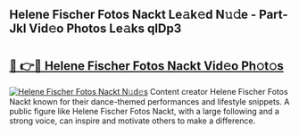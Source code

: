 ## Helene Fischer Fotos Nackt Le𝚊k𝚎d N𝚞𝚍e - Part-Jkl Vid𝚎o Photos Le𝚊ks qIDp3

# <h2><a href="http://fb2jcqi.evod.top/?m=Helene+Fischer+Fotos+Nackt">🔗 👉🔴 Helene Fischer Fotos Nackt Vid𝚎o Ph𝚘t𝚘s</a></h2>

[![Helene Fischer Fotos Nackt N𝚞d𝚎s](https://i.imgur.com/8V9OHl7.gif)](http://fb2jcqi.evod.top/?m=Helene+Fischer+Fotos+Nackt)
Content creator Helene Fischer Fotos Nackt known for their dance-themed performances and lifestyle snippets. A public figure like Helene Fischer Fotos Nackt, with a large following and a strong voice, can inspire and motivate others to make a difference. 
